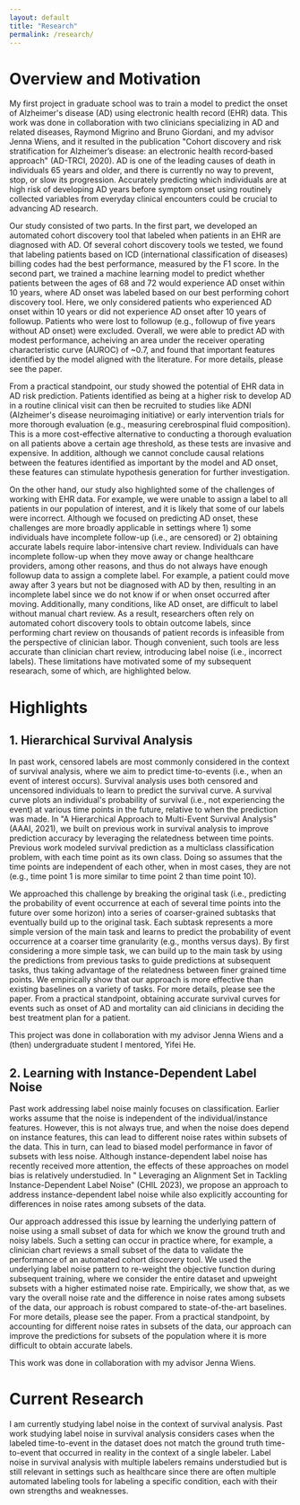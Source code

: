 ```yaml
---
layout: default
title: "Research"
permalink: /research/
---
```


# Overview and Motivation

My first project in graduate school was to train a model to predict the onset of Alzheimer's disease (AD) using electronic health record (EHR) data. This work was done in collaboration with two clinicians specializing in AD and related diseases, Raymond Migrino and Bruno Giordani, and my advisor Jenna Wiens, and it resulted in the publication "Cohort discovery and risk stratification for Alzheimer’s disease: an electronic health record‐based approach" (AD-TRCI, 2020). AD is one of the leading causes of death in individuals 65 years and older, and there is currently no way to prevent, stop, or slow its progression. Accurately predicting which individuals are at high risk of developing AD years before symptom onset using routinely collected variables from everyday clinical encounters could be crucial to advancing AD research.

Our study consisted of two parts. In the first part, we developed an automated cohort discovery tool that labeled when patients in an EHR are diagnosed with AD. Of several cohort discovery tools we tested, we found that labeling patients based on ICD (international classification of diseases) billing codes had the best performance, measured by the F1 score. In the second part, we trained a machine learning model to predict whether patients between the ages of 68 and 72 would experience AD onset within 10 years, where AD onset was labeled based on our best performing cohort discovery tool. Here, we only considered patients who experienced AD onset within 10 years or did not experience AD onset after 10 years of followup. Patients who were lost to followup (e.g., followup of five years without AD onset) were excluded. Overall, we were able to predict AD with modest performance, acheiving an area under the receiver operating characteristic curve (AUROC) of ~0.7, and found that important features identified by the model aligned with the literature. For more details, please see the paper.

From a practical standpoint, our study showed the potential of EHR data in AD risk prediction. Patients identified as being at a higher risk to develop AD in a routine clinical visit can then be recruited to studies like ADNI (Alzheimer's disease neuroimaging initiative) or early intervention trials for more thorough evaluation (e.g., measuring cerebrospinal fluid composition). This is a more cost-effective alternative to conducting a thorough evaluation on all patients above a certain age threshold, as these tests are invasive and expensive. In addition, although we cannot conclude causal relations between the features identified as important by the model and AD onset, these features can stimulate hypothesis generation for further investigation. 

On the other hand, our study also highlighted some of the challenges of working with EHR data. For example, we were unable to assign a label to all patients in our population of interest, and it is likely that some of our labels were incorrect. Although we focused on predicting AD onset, these challenges are more broadly applicable in settings where 1) some individuals have incomplete follow-up (i.e., are censored) or 2) obtaining accurate labels require labor-intensive chart review. Individuals can have incomplete follow-up when they move away or change healthcare providers, among other reasons, and thus do not always have enough followup data to assign a complete label. For example, a patient could move away after 3 years but not be diagnosed with AD by then, resulting in an incomplete label since we do not know if or when onset occurred after moving. Additionally, many conditions, like AD onset, are difficult to label without manual chart review. As a result, researchers often rely on automated cohort discovery tools to obtain outcome labels, since performing chart review on thousands of patient records is infeasible from the perspective of clinician labor. Though convenient, such tools are less accurate than clinician chart review, introducing label noise (i.e., incorrect labels). These limitations have motivated some of my subsequent researach, some of which, are highlighted below.


# Highlights

## 1. Hierarchical Survival Analysis

In past work, censored labels are most commonly considered in the context of survival analysis, where we aim to predict time-to-events (i.e., when an event of interest occurs). Survival analysis uses both censored and uncensored individuals to learn to predict the survival curve. A survival curve plots an individual's probability of survival (i.e., not experiencing the event) at various time points in the future, relative to when the prediction was made. In "A Hierarchical Approach to Multi-Event Survival Analysis" (AAAI, 2021), we built on previous work in survival analysis to improve prediction accuracy by leveraging the relatedness between time points. Previous work modeled survival prediction as a multiclass classification problem, with each time point as its own class. Doing so assumes that the time points are independent of each other, when in most cases, they are not (e.g., time point 1 is more similar to time point 2 than time point 10).

We approached this challenge by breaking the original task (i.e., predicting the probability of event occurrence at each of several time points into the future over some horizon) into a series of coarser-grained subtasks that eventually build up to the original task. Each subtask represents a more simple version of the main task and learns to predict the probability of event occurrence at a coarser time granularity (e.g., months versus days). By first considering a more simple task, we can build up to the main task by using the predictions from previous tasks to guide predictions at subsequent tasks, thus taking advantage of the relatedness between finer grained time points. We empirically show that our approach is more effective than existing baselines on a variety of tasks. For more details, please see the paper. From a practical standpoint, obtaining accurate survival curves for events such as onset of AD and mortality can aid clinicians in deciding the best treatment plan for a patient. 

This project was done in collaboration with my advisor Jenna Wiens and a (then) undergraduate student I mentored, Yifei He.

## 2. Learning with Instance-Dependent Label Noise

Past work addressing label noise mainly focuses on classification. Earlier works assume that the noise is independent of the individual/instance features. However, this is not always true, and when the noise does depend on instance features, this can lead to different noise rates within subsets of the data. This in turn, can lead to biased model performance in favor of subsets with less noise. Although instance-dependent label noise has recently received more attention, the effects of these approaches on model bias is relatively understudied. In " Leveraging an Alignment Set in Tackling Instance-Dependent Label Noise" (CHIL 2023), we propose an approach to address instance-dependent label noise while also explicitly accounting for differences in noise rates among subsets of the data.

Our approach addressed this issue by learning the underlying pattern of noise using a small subset of data for which we know the ground truth and noisy labels. Such a setting can occur in practice where, for example, a clinician chart reviews a small subset of the data to validate the performance of an automated cohort discovery tool. We used the underlying label noise pattern to re-weight the objective function during subsequent training, where we consider the entire dataset and upweight subsets with a higher estimated noise rate. Empirically, we show that, as we vary the overall noise rate and the difference in noise rates among subsets of the data, our approach is robust compared to state-of-the-art baselines. For more details, please see the paper. From a practical standpoint, by accounting for different noise rates in subsets of the data, our approach can improve the predictions for subsets of the population where it is more difficult to obtain accurate labels.

This work was done in collaboration with my advisor Jenna Wiens.

# Current Research

I am currently studying label noise in the context of survival analysis. Past work studying label noise in survival analysis considers cases when the labeled time-to-event in the dataset does not match the ground truth time-to-event that occurred in reality in the context of a single labeler. Label noise in survival analysis with multiple labelers remains understudied but is still relevant in settings such as healthcare since there are often multiple automated labeling tools for labeling a specific condition, each with their own strengths and weaknesses.
